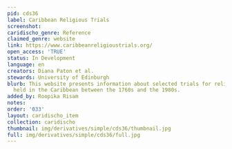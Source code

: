```yaml
---
pid: cds36
label: Caribbean Religious Trials
screenshot: 
caridischo_genre: Reference
claimed_genre: website
link: https://www.caribbeanreligioustrials.org/
open_access: 'TRUE'
status: In Development
language: en
creators: Diana Paton et al.
stewards: University of Edinburgh
blurb: This website presents information about selected trials for religious crimes
  held in the Caribbean between the 1760s and the 1980s.
added_by: Roopika Risam
notes: 
order: '033'
layout: caridischo_item
collection: caridischo
thumbnail: img/derivatives/simple/cds36/thumbnail.jpg
full: img/derivatives/simple/cds36/full.jpg
---
```

